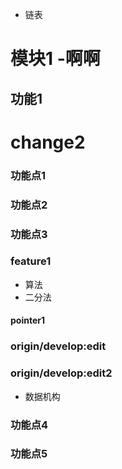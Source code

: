 - 链表
# 模块1 -啊啊
## 功能1
# change2
### 功能点1
### 功能点2
### 功能点3

### feature1
- 算法
- 二分法

#### pointer1
### origin/develop:edit
### origin/develop:edit2
- 数据机构

### 功能点4
### 功能点5